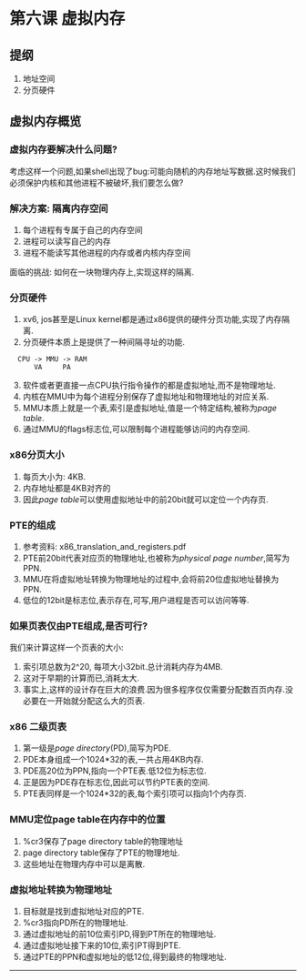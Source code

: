 # 第六课 虚拟内存

## 提纲
1. 地址空间
2. 分页硬件

## 虚拟内存概览

### 虚拟内存要解决什么问题?
考虑这样一个问题,如果shell出现了bug:可能向随机的内存地址写数据.这时候我们必须保护内核和其他进程不被破坏,我们要怎么做?

### 解决方案: 隔离内存空间
1. 每个进程有专属于自己的内存空间
2. 进程可以读写自己的内存
3. 进程不能读写其他进程的内存或者内核内存空间

面临的挑战: 如何在一块物理内存上,实现这样的隔离.

### 分页硬件
1. xv6, jos甚至是Linux kernel都是通过x86提供的硬件分页功能,实现了内存隔离.
2. 分页硬件本质上是提供了一种间隔寻址的功能.
```
  CPU -> MMU -> RAM
      VA     PA
```
3. 软件或者更直接一点CPU执行指令操作的都是虚拟地址,而不是物理地址.
4. 内核在MMU中为每个进程分别保存了虚拟地址和物理地址的对应关系.
5. MMU本质上就是一个表,索引是虚拟地址,值是一个特定结构,被称为*page table*.
6. 通过MMU的flags标志位,可以限制每个进程能够访问的内存空间.

### x86分页大小
1. 每页大小为: 4KB.
2. 内存地址都是4KB对齐的
3. 因此*page table*可以使用虚拟地址中的前20bit就可以定位一个内存页.

### PTE的组成
1. 参考资料: x86_translation_and_registers.pdf
2. PTE前20bit代表对应页的物理地址,也被称为*physical page number*,简写为PPN.
3. MMU在将虚拟地址转换为物理地址的过程中,会将前20位虚拟地址替换为PPN.
4. 低位的12bit是标志位,表示存在,可写,用户进程是否可以访问等等.

### 如果页表仅由PTE组成,是否可行?
我们来计算这样一个页表的大小:
1. 索引项总数为2^20, 每项大小32bit.总计消耗内存为4MB.
2. 这对于早期的计算而已,消耗太大.
3. 事实上,这样的设计存在巨大的浪费.因为很多程序仅仅需要分配数百页内存.没必要在一开始就分配这么大的页表.

### x86 二级页表
1. 第一级是*page directory*(PD),简写为PDE.
2. PDE本身组成一个1024*32的表,一共占用4KB内存.
3. PDE高20位为PPN,指向一个PTE表.低12位为标志位.
4. 正是因为PDE存在标志位,因此可以节约PTE表的空间.
5. PTE表同样是一个1024*32的表,每个索引项可以指向1个内存页.

### MMU定位page table在内存中的位置
1. %cr3保存了page directory table的物理地址
2. page directory table保存了PTE的物理地址.
3. 这些地址在物理内存中可以是离散.

### 虚拟地址转换为物理地址
1. 目标就是找到虚拟地址对应的PTE.
2. %cr3指向PD所在的物理地址.
3. 通过虚拟地址的前10位索引PD,得到PT所在的物理地址.
4. 通过虚拟地址接下来的10位,索引PT得到PTE.
5. 通过PTE的PPN和虚拟地址的低12位,得到最终的物理地址.
















---
